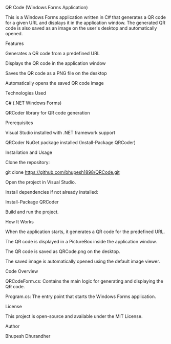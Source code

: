 QR Code (Windows Forms Application)

This is a Windows Forms application written in C# that generates a QR code for a given URL and displays it in the application window. The generated QR code is also saved as an image on the user's desktop and automatically opened.

Features

Generates a QR code from a predefined URL

Displays the QR code in the application window

Saves the QR code as a PNG file on the desktop

Automatically opens the saved QR code image

Technologies Used

C# (.NET Windows Forms)

QRCoder library for QR code generation

Prerequisites

Visual Studio installed with .NET framework support

QRCoder NuGet package installed (Install-Package QRCoder)

Installation and Usage

Clone the repository:

git clone https://github.com/bhupesh1898/QRCode.git

Open the project in Visual Studio.

Install dependencies if not already installed:

Install-Package QRCoder

Build and run the project.

How It Works

When the application starts, it generates a QR code for the predefined URL.

The QR code is displayed in a PictureBox inside the application window.

The QR code is saved as QRCode.png on the desktop.

The saved image is automatically opened using the default image viewer.

Code Overview

QRCodeForm.cs: Contains the main logic for generating and displaying the QR code.

Program.cs: The entry point that starts the Windows Forms application.



License

This project is open-source and available under the MIT License.

Author

Bhupesh Dhurandher
